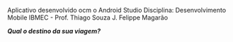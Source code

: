Aplicativo desenvolvido ocm o Android Studio
Disciplina: Desenvolvimento Mobile
IBMEC - Prof. Thiago Souza
J. Felippe Magarão

***Qual o destino da sua viagem?***
